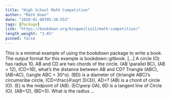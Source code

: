 ```yaml
---
title: "High School Math Competition"
author: "Math Down"
date: "2020-01-08T05:38:55Z"
tags: [Package]
link: "https://bookdown.org/bingweiliu11/math-competition/"
length_weight: "3.6%"
pinned: false
---
```


This is a minimal example of using the bookdown package to write a book. The output format for this example is bookdown::gitbook. [...] A circle \(O\) has radius 10, AB and CD are two chords of the circle. \(AB \parallel BC\), \(AB = 12\), \(CD=16\), what’s the distance between AB and CD? Triangle \(ABC\), \(AB=AC\), \(\angle ABC = 30^o\). \(BD\) is a diameter of \(\triangle ABC\)’s circumsribe circle, \(CD=\frac{4\sqrt 3}{3}\), AD=? \(AB\) is a chord of circle \(O\). \(E\) is the midpoint of \(AB\). \(EC\perp OA\), BD is a tangent line of Circle \(O\). \(AB=12\), \(BD=5\). What is the radius  ...
